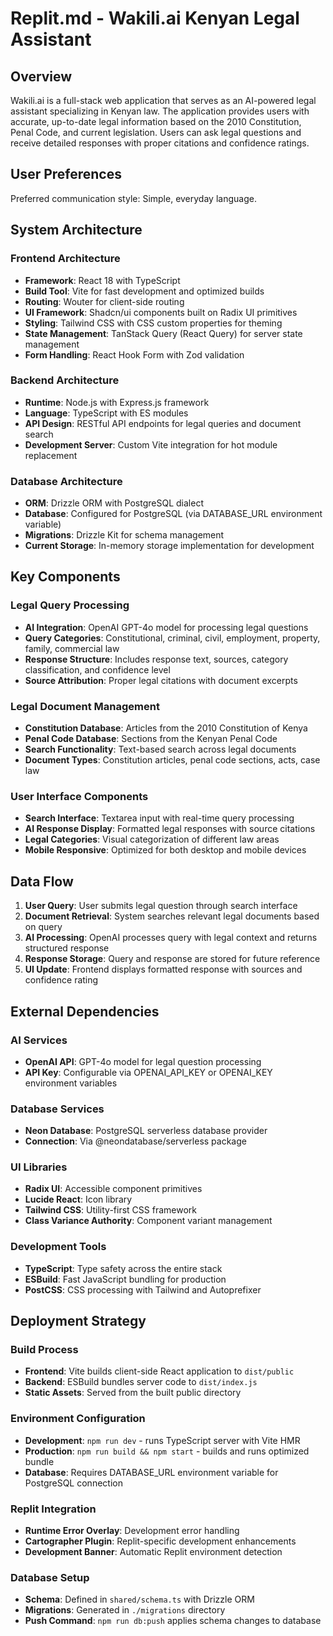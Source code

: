 # Replit.md - Wakili.ai Kenyan Legal Assistant

## Overview

Wakili.ai is a full-stack web application that serves as an AI-powered legal assistant specializing in Kenyan law. The application provides users with accurate, up-to-date legal information based on the 2010 Constitution, Penal Code, and current legislation. Users can ask legal questions and receive detailed responses with proper citations and confidence ratings.

## User Preferences

Preferred communication style: Simple, everyday language.

## System Architecture

### Frontend Architecture
- **Framework**: React 18 with TypeScript
- **Build Tool**: Vite for fast development and optimized builds
- **Routing**: Wouter for client-side routing
- **UI Framework**: Shadcn/ui components built on Radix UI primitives
- **Styling**: Tailwind CSS with CSS custom properties for theming
- **State Management**: TanStack Query (React Query) for server state management
- **Form Handling**: React Hook Form with Zod validation

### Backend Architecture
- **Runtime**: Node.js with Express.js framework
- **Language**: TypeScript with ES modules
- **API Design**: RESTful API endpoints for legal queries and document search
- **Development Server**: Custom Vite integration for hot module replacement

### Database Architecture
- **ORM**: Drizzle ORM with PostgreSQL dialect
- **Database**: Configured for PostgreSQL (via DATABASE_URL environment variable)
- **Migrations**: Drizzle Kit for schema management
- **Current Storage**: In-memory storage implementation for development

## Key Components

### Legal Query Processing
- **AI Integration**: OpenAI GPT-4o model for processing legal questions
- **Query Categories**: Constitutional, criminal, civil, employment, property, family, commercial law
- **Response Structure**: Includes response text, sources, category classification, and confidence level
- **Source Attribution**: Proper legal citations with document excerpts

### Legal Document Management
- **Constitution Database**: Articles from the 2010 Constitution of Kenya
- **Penal Code Database**: Sections from the Kenyan Penal Code
- **Search Functionality**: Text-based search across legal documents
- **Document Types**: Constitution articles, penal code sections, acts, case law

### User Interface Components
- **Search Interface**: Textarea input with real-time query processing
- **AI Response Display**: Formatted legal responses with source citations
- **Legal Categories**: Visual categorization of different law areas
- **Mobile Responsive**: Optimized for both desktop and mobile devices

## Data Flow

1. **User Query**: User submits legal question through search interface
2. **Document Retrieval**: System searches relevant legal documents based on query
3. **AI Processing**: OpenAI processes query with legal context and returns structured response
4. **Response Storage**: Query and response are stored for future reference
5. **UI Update**: Frontend displays formatted response with sources and confidence rating

## External Dependencies

### AI Services
- **OpenAI API**: GPT-4o model for legal question processing
- **API Key**: Configurable via OPENAI_API_KEY or OPENAI_KEY environment variables

### Database Services
- **Neon Database**: PostgreSQL serverless database provider
- **Connection**: Via @neondatabase/serverless package

### UI Libraries
- **Radix UI**: Accessible component primitives
- **Lucide React**: Icon library
- **Tailwind CSS**: Utility-first CSS framework
- **Class Variance Authority**: Component variant management

### Development Tools
- **TypeScript**: Type safety across the entire stack
- **ESBuild**: Fast JavaScript bundling for production
- **PostCSS**: CSS processing with Tailwind and Autoprefixer

## Deployment Strategy

### Build Process
- **Frontend**: Vite builds client-side React application to `dist/public`
- **Backend**: ESBuild bundles server code to `dist/index.js`
- **Static Assets**: Served from the built public directory

### Environment Configuration
- **Development**: `npm run dev` - runs TypeScript server with Vite HMR
- **Production**: `npm run build && npm start` - builds and runs optimized bundle
- **Database**: Requires DATABASE_URL environment variable for PostgreSQL connection

### Replit Integration
- **Runtime Error Overlay**: Development error handling
- **Cartographer Plugin**: Replit-specific development enhancements
- **Development Banner**: Automatic Replit environment detection

### Database Setup
- **Schema**: Defined in `shared/schema.ts` with Drizzle ORM
- **Migrations**: Generated in `./migrations` directory
- **Push Command**: `npm run db:push` applies schema changes to database